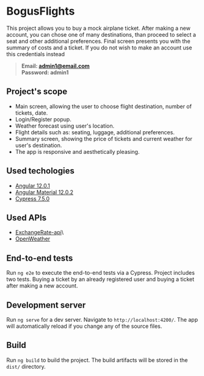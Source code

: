 # BogusFlights

This project allows you to buy a mock airplane ticket. After making a new account, you can chose one of many destinations, than proceed to select a seat and other additional preferences. Final screen presents you with the summary of costs and a ticket.
If you do not wish to make an account use this credentials instead

> **Email: admin1@email.com**\
> **Password: admin1**

## Project's scope

- Main screen, allowing the user to choose flight destination, number of tickets, date.
- Login/Register popup.
- Weather forecast using user's location.
- Flight details such as: seating, luggage, additional preferences.
- Summary screen, showing the price of tickets and current weather for user's destination.
- The app is responsive and aesthetically pleasing.

## Used techologies

- [Angular 12.0.1](https://angular.io/)
- [Angular Material 12.0.2](https://material.angular.io/)
- [Cypress 7.5.0](https://www.cypress.io/)


## Used APIs

- [ExchangeRate-api](https://www.exchangerate-api.com/)\
- [OpenWeather](https://openweathermap.org/api)

## End-to-end tests

Run `ng e2e` to execute the end-to-end tests via a Cypress. Project includes two tests. Buying a ticket by an already registered user and buying a ticket after making a new account.

## Development server

Run `ng serve` for a dev server. Navigate to `http://localhost:4200/`. The app will automatically reload if you change any of the source files.

## Build

Run `ng build` to build the project. The build artifacts will be stored in the `dist/` directory.
